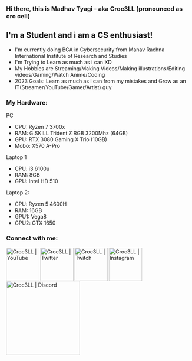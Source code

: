 ### Hi there, this is Madhav Tyagi - aka Croc3LL (pronounced as cro cell)

## I'm a Student and i am a CS enthusiast!
 - I'm currently doing BCA in Cybersecurity from Manav Rachna International Institute of Research and Studies
 - I'm Trying to Learn as much as i can XD
 - My Hobbies are Streaming/Making Videos/Making illustrations/Editing videos/Gaming/Watch Anime/Coding
 - 2023 Goals: Learn as much as i can from my mistakes and Grow as an IT(Streamer/YouTube/Gamer/Artist) guy


### My Hardware:
PC
 - CPU: Ryzen 7 3700x
 - RAM: G.SKILL Trident Z RGB 3200Mhz (64GB)
 - GPU: RTX 3080 Gaming X Trio (10GB)
 - Mobo: X570 A-Pro


Laptop 1
 - CPU: i3 6100u
 - RAM: 8GB
 - GPU: Intel HD 510


Laptop 2:
 - CPU: Ryzen 5 4600H
 - RAM: 16GB
 - GPU1: Vega8
 - GPU2: GTX 1650


### Connect with me:

[<img align="left" alt="Croc3LL | YouTube" width="90px" src="https://upload.wikimedia.org/wikipedia/commons/f/fe/YouTube_social_dark_circle_%282017%29.svg" />][YouTube]
[<img align="left" alt="Croc3LL | Twitter" width="90px" src="https://upload.wikimedia.org/wikipedia/commons/c/ce/X_logo_2023.svg" />][X]
[<img align="left" alt="Croc3LL | Twitch" width="90px" src="https://upload.wikimedia.org/wikipedia/commons/8/80/Twitch_Glitch_Logo_Black.svg" />][Twitch]
[<img align="left" alt="Croc3LL | Instagram" width="90px" src="https://upload.wikimedia.org/wikipedia/commons/e/e8/Instagram_circle.svg" />][Instagram]
[<img align="left" alt="Croc3LL | Discord" width="200px" src="https://upload.wikimedia.org/wikipedia/commons/e/e3/Discord_White_Text_Logo_%282015-2021%29.svg" />][Discord]

<br />
<br />

[YouTube]: https://www.youtube.com/c/Croc3LL
[X]: https://x.com/MadhavWasTaken
[Twitch]: https://www.twitch.tv/croc3llislive
[Instagram]: https://www.instagram.com/croc3ll/
[Discord]: https://discord.gg/RhSE2wm
